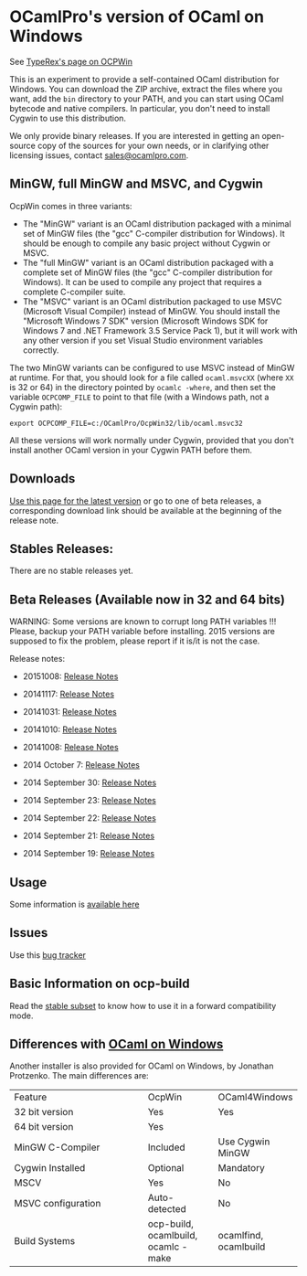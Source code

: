 OCamlPro's version of OCaml on Windows
======================================

See [TypeRex's page on OCPWin](http://www.typerex.org/ocpwin.html)

This is an experiment to provide a self-contained OCaml distribution
for Windows. You can download the ZIP archive, extract the files where
you want, add the `bin` directory to your PATH, and you can start
using OCaml bytecode and native compilers. In particular, you don't need
to install Cygwin to use this distribution.

We only provide binary releases. If you are interested in getting an
open-source copy of the sources for your own needs, or in clarifying
other licensing issues, contact
[sales@ocamlpro.com](mailto:sales@ocamlpro.com).

## MinGW, full MinGW and MSVC, and Cygwin

OcpWin comes in three variants:

* The "MinGW" variant is an OCaml distribution packaged with a minimal set of
  MinGW files (the "gcc" C-compiler distribution for Windows). It should be 
  enough to compile any basic project without Cygwin or MSVC.
* The "full MinGW" variant is an OCaml distribution packaged with a
  complete set of MinGW files (the "gcc" C-compiler distribution for
  Windows). It can be used to compile any project that requires a complete
  C-compiler suite.
* The "MSVC" variant is an OCaml distribution packaged to use MSVC
  (Microsoft Visual Compiler) instead of MinGW. You should install the
  "Microsoft Windows 7 SDK" version (Microsoft Windows SDK for Windows
  7 and .NET Framework 3.5 Service Pack 1), but it will work with any
  other version if you set Visual Studio environment variables
  correctly.

The two MinGW variants can be configured to use MSVC instead of MinGW
at runtime. For that, you should look for a file called `ocaml.msvcXX`
(where `XX` is 32 or 64) in the directory pointed by `ocamlc -where`,
and then set the variable `OCPCOMP_FILE` to point to that file (with a
Windows path, not a Cygwin path):

```
export OCPCOMP_FILE=c:/OCamlPro/OcpWin32/lib/ocaml.msvc32
```

All these versions will work normally under Cygwin, provided that you
don't install another OCaml version in your Cygwin PATH before them.

## Downloads

[Use this page for the latest version](https://github.com/OCamlPro/ocpwin-distrib/blob/master/Download.md) or go to one of beta releases,
a corresponding download link should be available at the beginning of
the release note.

## Stables Releases:

There are no stable releases yet.

## Beta Releases (Available now in 32 and 64 bits)

WARNING: Some versions are known to corrupt long PATH variables !!!
Please, backup your PATH variable before installing. 2015 versions are
supposed to fix the problem, please report if it is/it is not the case.

Release notes:

* 20151008: [Release Notes](https://github.com/OCamlPro/ocpwin-distrib/blob/master/ReleaseNotes/ocpwin-20151008-release-notes.md)

* 20141117: [Release Notes](https://github.com/OCamlPro/ocpwin-distrib/blob/master/ReleaseNotes/ocpwin-20141117-release-notes.md)

* 20141031: [Release Notes](https://github.com/OCamlPro/ocpwin-distrib/blob/master/ReleaseNotes/ocpwin-20141031-release-notes.md)

* 20141010: [Release Notes](https://github.com/OCamlPro/ocpwin-distrib/blob/master/ReleaseNotes/ocpwin-20141010-release-notes.md)

* 20141008: [Release Notes](https://github.com/OCamlPro/ocpwin-distrib/blob/master/ReleaseNotes/ocpwin-20141008-release-notes.md)

* 2014 October 7: [Release Notes](https://github.com/OCamlPro/ocpwin-distrib/blob/master/ReleaseNotes/ocpwin-20141007-release-notes.md)

* 2014 September 30: [Release Notes](https://github.com/OCamlPro/ocpwin-distrib/blob/master/ReleaseNotes/ocpwin-20140930-release-notes.md)

* 2014 September 23: [Release Notes](https://github.com/OCamlPro/ocpwin-distrib/blob/master/ReleaseNotes/ocpwin-20140923-release-notes.md)

* 2014 September 22: [Release Notes](https://github.com/OCamlPro/ocpwin-distrib/blob/master/ReleaseNotes/ocpwin-20140922-release-notes.md)

* 2014 September 21: [Release Notes](https://github.com/OCamlPro/ocpwin-distrib/blob/master/ReleaseNotes/ocpwin-20140921-release-notes.md)

* 2014 September 19: [Release Notes](https://github.com/OCamlPro/ocpwin-distrib/blob/master/ReleaseNotes/ocpwin-20140919-release-notes.md)

## Usage

Some information is [available here](https://github.com/OCamlPro/ocpwin-distrib/blob/master/Usage/Readme.md)

## Issues

Use this [bug tracker](https://github.com/OCamlPro/ocpwin-distrib/issues)


## Basic Information on ocp-build

Read the [stable subset](https://github.com/OCamlPro/ocpwin-distrib/blob/master/ocp-build/minimal.md)
to know how to use it in a forward compatibility mode.

## Differences with [OCaml on Windows](http://protz.github.io/ocaml-installer/)

Another installer is also provided for OCaml on Windows, by Jonathan
Protzenko. The main differences are:

<table width="100%">
<tr><td width="50%">Feature</td><td width="25%">OcpWin</td><td width="25%">OCaml4Windows</td></tr>
<tr><td>32 bit version</td><td>Yes</td><td>Yes</td></tr>
<tr><td>64 bit version</td><td>Yes</td><td></td></tr>
<tr><td>MinGW C-Compiler</td><td>Included</td><td>Use Cygwin MinGW</td></tr>
<tr><td>Cygwin Installed</td><td>Optional</td><td>Mandatory</td></tr>
<tr><td>MSCV</td><td>Yes</td><td>No</td></tr>
<tr><td>MSVC configuration</td><td>Auto-detected</td><td>No</td></tr>
<tr><td>Build Systems</td><td>ocp-build, ocamlbuild, ocamlc -make</td><td>ocamlfind, ocamlbuild</td></tr>
</table>
